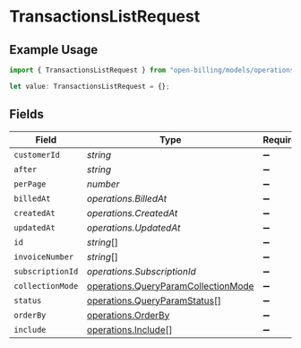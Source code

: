 # TransactionsListRequest

## Example Usage

```typescript
import { TransactionsListRequest } from "open-billing/models/operations";

let value: TransactionsListRequest = {};
```

## Fields

| Field                                                                                      | Type                                                                                       | Required                                                                                   | Description                                                                                |
| ------------------------------------------------------------------------------------------ | ------------------------------------------------------------------------------------------ | ------------------------------------------------------------------------------------------ | ------------------------------------------------------------------------------------------ |
| `customerId`                                                                               | *string*                                                                                   | :heavy_minus_sign:                                                                         | N/A                                                                                        |
| `after`                                                                                    | *string*                                                                                   | :heavy_minus_sign:                                                                         | N/A                                                                                        |
| `perPage`                                                                                  | *number*                                                                                   | :heavy_minus_sign:                                                                         | N/A                                                                                        |
| `billedAt`                                                                                 | *operations.BilledAt*                                                                      | :heavy_minus_sign:                                                                         | N/A                                                                                        |
| `createdAt`                                                                                | *operations.CreatedAt*                                                                     | :heavy_minus_sign:                                                                         | N/A                                                                                        |
| `updatedAt`                                                                                | *operations.UpdatedAt*                                                                     | :heavy_minus_sign:                                                                         | N/A                                                                                        |
| `id`                                                                                       | *string*[]                                                                                 | :heavy_minus_sign:                                                                         | N/A                                                                                        |
| `invoiceNumber`                                                                            | *string*[]                                                                                 | :heavy_minus_sign:                                                                         | N/A                                                                                        |
| `subscriptionId`                                                                           | *operations.SubscriptionId*                                                                | :heavy_minus_sign:                                                                         | N/A                                                                                        |
| `collectionMode`                                                                           | [operations.QueryParamCollectionMode](../../models/operations/queryparamcollectionmode.md) | :heavy_minus_sign:                                                                         | N/A                                                                                        |
| `status`                                                                                   | [operations.QueryParamStatus](../../models/operations/queryparamstatus.md)[]               | :heavy_minus_sign:                                                                         | N/A                                                                                        |
| `orderBy`                                                                                  | [operations.OrderBy](../../models/operations/orderby.md)                                   | :heavy_minus_sign:                                                                         | N/A                                                                                        |
| `include`                                                                                  | [operations.Include](../../models/operations/include.md)[]                                 | :heavy_minus_sign:                                                                         | N/A                                                                                        |